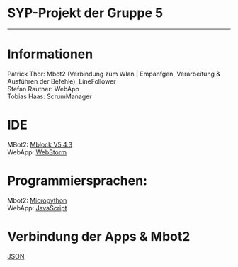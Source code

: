 
# SYP-Projekt der Gruppe 5
---
# Informationen
Patrick Thor: Mbot2 (Verbindung zum Wlan | Empanfgen, Verarbeitung & Ausführen der Befehle), LineFollower<br>
Stefan Rautner: WebApp<br>
Tobias Haas: ScrumManager<br>

# IDE
MBot2: [Mblock V5.4.3](https://s.mblock.cc/download/pc-windows)<br>
WebApp: [WebStorm](https://www.jetbrains.com/webstorm/download/download-thanks.html)

# Programmiersprachen:
Mbot2: [Micropython](https://docs.micropython.org/en/latest/)<br>
WebApp: [JavaScript]()

# Verbindung der Apps & Mbot2
[JSON](https://www.json.org/json-de.html)
